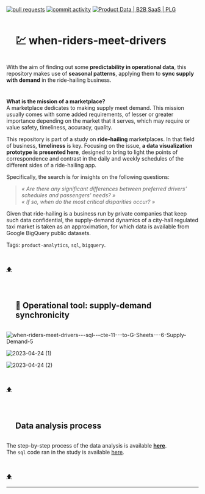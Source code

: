 <!-- [![Stars](https://img.shields.io/github/stars/isis-santos-costa/when-riders-meet-drivers?style=social)](https://github.com/isis-santos-costa/when-riders-meet-drivers/)  -->
<!--  
[![lines of code](https://img.shields.io/tokei/lines/github/isis-santos-costa/when-riders-meet-drivers?color=purple)](https://github.com/isis-santos-costa/when-riders-meet-drivers/) -->
<!-- [![files](https://img.shields.io/github/directory-file-count/isis-santos-costa/when-riders-meet-drivers?color=lightgrey)](https://github.com/isis-santos-costa/when-riders-meet-drivers/) -->
<!-- 
[![contributors](https://img.shields.io/github/contributors/isis-santos-costa/when-riders-meet-drivers?color=lightgrey)](https://www.linkedin.com/in/isis-santos-costa/) -->
[![pull requests](https://img.shields.io/github/issues-pr-closed/isis-santos-costa/when-riders-meet-drivers?color=brightgreen)](https://github.com/isis-santos-costa/when-riders-meet-drivers/pulls?q=is%3Apr)
[![commit activity](https://img.shields.io/github/commit-activity/m/isis-santos-costa/when-riders-meet-drivers)](https://github.com/isis-santos-costa/when-riders-meet-drivers/)
[![Product Data | B2B SaaS | PLG](https://img.shields.io/badge/product%20data%20%7C%20b2b%20saas%20%7C%20plg-%E2%98%95-purple)](https://www.linkedin.com/in/isis-santos-costa/)   

<div id="user-content-toc"><ul><summary><h1 style="display: inline-block;">💹 when-riders-meet-drivers</h1></summary></ul></div>
With the aim of finding out some <b>predictability in operational data</b>, this repository makes use of <b>seasonal patterns</b>, applying them to <b>sync supply with demand</b> in the ride-hailing business.  

<!-- ------------------------------------------------------------------------------------------------------------------------------------ -->
<!-- Illustration -->
<!-- ![ride-hailing-1](https://user-images.githubusercontent.com/58894233/232349913-2782cbc6-2e31-4219-8e97-61abd0ce4bf0.png) -->

#


<!-- ------------------------------------------------------------------------------------------------------------------------------------ -->
<!-- Intro -->

**What is the mission of a marketplace?**  
A marketplace dedicates to making supply meet demand. This mission usually comes with some added requirements, of lesser or greater importance depending on the market that it serves, which may require or value safety, timeliness, accuracy, quality.  

This repository is part of a study on **ride-hailing** marketplaces. In that field of business, **timeliness** is key. Focusing on the issue, **a data visualization prototype is presented here**, designed to bring to light the points of correspondence and contrast in the daily and weekly schedules of the different sides of a ride-hailing app.  

Specifically, the search is for insights on the following questions:  

> <i> « Are there any significant differences between preferred drivers' schedules and passengers' needs? » </i>  
> <i> « If so, when do the most critical disparities occur? » </i> 

Given that ride-hailing is a business run by private companies that keep such data confidential, the supply-demand dynamics of a city-hall regulated taxi market is taken as an approximation, for which data is available from Google BigQuery public datasets.

Tags: `product-analytics`, `sql`, `bigquery`.  

<br>

[🡅](https://github.com/isis-santos-costa/when-riders-meet-drivers#-when-riders-meet-drivers)   

#

<!-- ------------------------------------------------------------------------------------------------------------------------------------ -->
<!-- 🔧 Operational tool: supply-demand synchronicity -->

<div id="user-content-toc"><ul><summary><h2 style="display: inline-block;">
🔧 Operational tool: supply-demand synchronicity
</h2></summary></ul></div>

![when-riders-meet-drivers---sql---cte-11---to-G-Sheets---6-Supply-Demand-5](https://user-images.githubusercontent.com/58894233/233257402-67e3db21-83f5-40d6-a321-d48f458e3132.png)  

![2023-04-24 (1)](https://user-images.githubusercontent.com/58894233/234158971-32d43feb-209a-4450-be70-ed1bbd5f35ef.png)   

![2023-04-24 (2)](https://user-images.githubusercontent.com/58894233/234158999-1a78868a-88a6-4418-a37a-1d6d37d1726e.png)  

<br>

[🡅](https://github.com/isis-santos-costa/when-riders-meet-drivers#-when-riders-meet-drivers)  

#

<!-- ------------------------------------------------------------------------------------------------------------------------------------ -->
<!-- Data analysis process -->

<div id="user-content-toc"><ul><summary><h2 style="display: inline-block;">Data analysis process</h2></summary></ul></div>

The step-by-step process of the data analysis is available **[here](data-analysis.md)**.  
The `sql` code ran in the study is available [here](when-riders-meet-drivers.sql).  

<br>

[🡅](https://github.com/isis-santos-costa/when-riders-meet-drivers#-when-riders-meet-drivers)  

___

